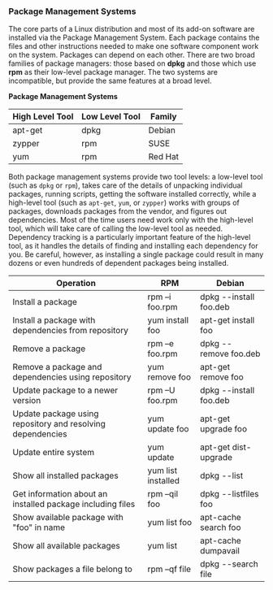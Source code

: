 ### Package Management Systems
The core parts of a Linux distribution and most of its add-on software are installed via the Package Management System. Each package contains the files and other instructions needed to make one software component work on the system. Packages can depend on each other. There are two broad families of package managers: those based on **dpkg** and those which use **rpm** as their low-level package manager. The two systems are incompatible, but provide the same features at a broad level.

**Package Management Systems**

|High Level Tool|Low Level Tool|Family|
|---------------|--------------|------|
|apt-get|dpkg|Debian|
|zypper|rpm|SUSE|
|yum|rpm|Red Hat|

Both package management systems provide two tool levels: a low-level tool (such as ``dpkg`` or ``rpm``), takes care of the details of unpacking individual packages, running scripts, getting the software installed correctly, while a high-level tool (such as ``apt-get``, ``yum``, or ``zypper``) works with groups of packages, downloads packages from the vendor, and figures out dependencies. Most of the time users need work only with the high-level tool, which will take care of calling the low-level tool as needed. Dependency tracking is a particularly important feature of the high-level tool, as it handles the details of finding and installing each dependency for you. Be careful, however, as installing a single package could result in many dozens or even hundreds of dependent packages being installed.

|Operation|RPM|Debian|
|---------|-----------|-----------|
|Install a package|rpm –i foo.rpm|dpkg --install foo.deb|
|Install a package with dependencies from repository|yum install foo|apt-get install foo|
|Remove a package|rpm –e foo.rpm|dpkg --remove foo.deb|
|Remove a package and dependencies using repository|yum remove foo|apt-get remove foo|
|Update package to a newer version|rpm –U foo.rpm|dpkg --install foo.deb|
|Update package using repository and resolving dependencies|yum update foo|apt-get upgrade foo|
|Update entire system|yum update|apt-get dist-upgrade|
|Show all installed packages|yum list installed|dpkg --list|
|Get information about an installed package including files|rpm –qil foo|dpkg --listfiles foo|
|Show available package with "foo" in name|yum list foo|apt-cache search foo|
|Show all available packages|yum list|apt-cache dumpavail|
|Show packages a file belong to|rpm –qf file|dpkg --search file|
